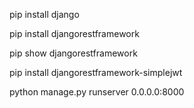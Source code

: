 pip install django

pip install djangorestframework

pip show djangorestframework

pip install djangorestframework-simplejwt

python manage.py runserver 0.0.0.0:8000
